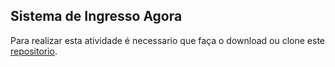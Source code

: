 ## Sistema de Ingresso Agora

Para realizar esta atividade é necessario que faça o download ou clone este [repositorio](https://github.com/zup-academy/nosso-ingresso-agora). 

